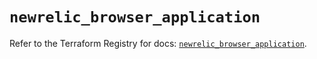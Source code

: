 # `newrelic_browser_application`

Refer to the Terraform Registry for docs: [`newrelic_browser_application`](https://registry.terraform.io/providers/newrelic/newrelic/3.32.0/docs/resources/browser_application).
